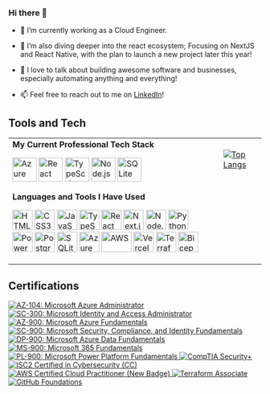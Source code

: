 ### Hi there 👋

- 🔭 I’m currently working as a Cloud Engineer. 

- 🌱 I’m also diving deeper into the react ecosystem; Focusing on NextJS and React Native, with the plan to launch a new project later this year! 

- 💬 I love to talk about building awesome software and businesses, especially automating anything and everything! 

- 📫 Feel free to reach out to me on [LinkedIn](https://www.linkedin.com/in/noah-jenkins/)!

## Tools and Tech

<table>
  <tr>
    <td>
      <b>My Current Professional Tech Stack</b>
      <br/>
      <p align="left">
        <img src="https://cdn.jsdelivr.net/gh/devicons/devicon/icons/azure/azure-original.svg" alt="Azure" width="48" height="48"/>
        <img src="https://cdn.jsdelivr.net/gh/devicons/devicon/icons/react/react-original.svg" alt="React" width="48" height="48"/>
        <img src="https://cdn.jsdelivr.net/gh/devicons/devicon/icons/typescript/typescript-original.svg" alt="TypeScript" width="48" height="48"/>
        <img src="https://cdn.jsdelivr.net/gh/devicons/devicon/icons/nodejs/nodejs-original.svg" alt="Node.js" width="48" height="48"/>
        <img src="https://cdn.jsdelivr.net/gh/devicons/devicon/icons/sqlite/sqlite-original.svg" alt="SQLite" width="48" height="48"/>
      </p>
      <b>Languages and Tools I Have Used</b>
      <br/>
      <p align="left">
        <img src="https://cdn.jsdelivr.net/gh/devicons/devicon/icons/html5/html5-original.svg" alt="HTML5" width="40" height="40"/>
        <img src="https://cdn.jsdelivr.net/gh/devicons/devicon/icons/css3/css3-original.svg" alt="CSS3" width="40" height="40"/>
        <img src="https://cdn.jsdelivr.net/gh/devicons/devicon/icons/javascript/javascript-original.svg" alt="JavaScript" width="40" height="40"/>
        <img src="https://cdn.jsdelivr.net/gh/devicons/devicon/icons/typescript/typescript-original.svg" alt="TypeScript" width="40" height="40"/>
        <img src="https://cdn.jsdelivr.net/gh/devicons/devicon/icons/react/react-original.svg" alt="React" width="40" height="40"/>
        <img src="https://cdn.jsdelivr.net/gh/devicons/devicon/icons/nextjs/nextjs-original.svg" alt="Next.js" width="40" height="40"/>
        <img src="https://cdn.jsdelivr.net/gh/devicons/devicon/icons/nodejs/nodejs-original.svg" alt="Node.js" width="40" height="40"/>
        <img src="https://cdn.jsdelivr.net/gh/devicons/devicon/icons/python/python-original.svg" alt="Python" width="40" height="40"/>
        <img src="https://cdn.jsdelivr.net/gh/devicons/devicon/icons/powershell/powershell-original.svg" alt="PowerShell" width="40" height="40"/>
        <img src="https://cdn.jsdelivr.net/gh/devicons/devicon/icons/postgresql/postgresql-original.svg" alt="PostgreSQL" width="40" height="40"/>
        <img src="https://cdn.jsdelivr.net/gh/devicons/devicon/icons/sqlite/sqlite-original.svg" alt="SQLite" width="40" height="40"/>
        <img src="https://cdn.jsdelivr.net/gh/devicons/devicon/icons/azure/azure-original.svg" alt="Azure" width="40" height="40"/>
        <img src="https://upload.wikimedia.org/wikipedia/commons/9/93/Amazon_Web_Services_Logo.svg" alt="AWS" width="60" height="40"/>
        <img src="https://cdn.jsdelivr.net/gh/devicons/devicon/icons/vercel/vercel-original.svg" alt="Vercel" width="40" height="40"/>
        <img src="https://cdn.jsdelivr.net/gh/devicons/devicon/icons/terraform/terraform-original.svg" alt="Terraform" width="40" height="40"/>
        <img src="https://ms-azuretools.gallerycdn.vsassets.io/extensions/ms-azuretools/visualstudiobicep/0.36.1.42791/1748626478444/Microsoft.VisualStudio.Services.Icons.Default" alt="Bicep" width="40" height="40"/>
      </p>
    </td>
    <td valign="top" style="padding-left: 24px;">
      <b></b>
      <br/>
      <a href="https://github.com/anuraghazra/github-readme-stats">
        <img src="https://github-readme-stats.vercel.app/api/top-langs/?username=noahjenkins&layout=donut&hide=css,html&langs_count=6" alt="Top Langs"/>
      </a>
    </td>
  </tr>
</table>

## Certifications

<!-- Markdown badge style for maximum compatibility -->
<p align="left">
  <a href="https://www.credly.com/badges/63316b60-f62d-4c1b-8d7c-7c8bfa41a1ba/public_url" target="_blank">
    <img src="https://img.shields.io/badge/AZ--104-Azure%20Administrator-blue?logo=microsoftazure&logoColor=white" alt="AZ-104: Microsoft Azure Administrator"/>
  </a>
  <a href="https://www.credly.com/badges/2e2d5b6c-7c1e-4e5c-9c7e-7b4e6c1b7b7e/public_url" target="_blank">
    <img src="https://img.shields.io/badge/SC--300-Identity%20and%20Access%20Admin-blue?logo=microsoftazure&logoColor=white" alt="SC-300: Microsoft Identity and Access Administrator"/>
  </a>
  <a href="https://www.credly.com/badges/70c5b6c7-8b4e-4e5c-9c7e-7b4e6c1b7b7e/public_url" target="_blank">
    <img src="https://img.shields.io/badge/AZ--900-Azure%20Fundamentals-blue?logo=microsoftazure&logoColor=white" alt="AZ-900: Microsoft Azure Fundamentals"/>
  </a>
  <a href="https://www.credly.com/badges/70c5b6c7-8b4e-4e5c-9c7e-7b4e6c1b7b7e/public_url" target="_blank">
    <img src="https://img.shields.io/badge/SC--900-Security%20Compliance%20Identity-blue?logo=microsoftazure&logoColor=white" alt="SC-900: Microsoft Security, Compliance, and Identity Fundamentals"/>
  </a>
  <a href="https://www.credly.com/badges/70c5b6c7-8b4e-4e5c-9c7e-7b4e6c1b7b7e/public_url" target="_blank">
    <img src="https://img.shields.io/badge/DP--900-Data%20Fundamentals-blue?logo=microsoftazure&logoColor=white" alt="DP-900: Microsoft Azure Data Fundamentals"/>
  </a>
  <a href="https://www.credly.com/badges/70c5b6c7-8b4e-4e5c-9c7e-7b4e6c1b7b7e/public_url" target="_blank">
    <img src="https://img.shields.io/badge/MS--900-Microsoft%20365%20Fundamentals-blue?logo=microsoftazure&logoColor=white" alt="MS-900: Microsoft 365 Fundamentals"/>
  </a>
  <a href="https://www.credly.com/badges/70c5b6c7-8b4e-4e5c-9c7e-7b4e6c1b7b7e/public_url" target="_blank">
    <img src="https://img.shields.io/badge/PL--900-Power%20Platform%20Fundamentals-blue?logo=microsoftazure&logoColor=white" alt="PL-900: Microsoft Power Platform Fundamentals"/>
  </a>
  <a href="https://www.credly.com/badges/70c5b6c7-8b4e-4e5c-9c7e-7b4e6c1b7b7e/public_url" target="_blank">
    <img src="https://img.shields.io/badge/Security+-CompTIA%20Security+-red?logo=compTIA&logoColor=white" alt="CompTIA Security+"/>
  </a>
  <a href="https://www.credly.com/badges/70c5b6c7-8b4e-4e5c-9c7e-7b4e6c1b7b7e/public_url" target="_blank">
    <img src="https://img.shields.io/badge/ISC2%20CC-Certified%20in%20Cybersecurity-blueviolet?logo=ISC2&logoColor=white" alt="ISC2 Certified in Cybersecurity (CC)"/>
  </a>
  <a href="https://www.credly.com/badges/f883de57-e9a0-4e16-83bc-255bdd58005d/public_url" target="_blank">
    <img src="https://img.shields.io/badge/AWS%20CCP-Cloud%20Practitioner-orange?logo=amazonaws&logoColor=white" alt="AWS Certified Cloud Practitioner (New Badge)"/>
  </a>
  <a href="https://www.credly.com/badges/70c5b6c7-8b4e-4e5c-9c7e-7b4e6c1b7b7e/public_url" target="_blank">
    <img src="https://img.shields.io/badge/Terraform-Associate-623CE4?logo=terraform&logoColor=white" alt="Terraform Associate"/>
  </a>
  <a href="https://www.credly.com/badges/70c5b6c7-8b4e-4e5c-9c7e-7b4e6c1b7b7e/public_url" target="_blank">
    <img src="https://img.shields.io/badge/GitHub-Foundations-181717?logo=github&logoColor=white" alt="GitHub Foundations"/>
  </a>
</p>

